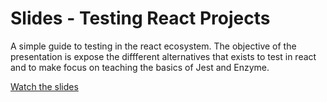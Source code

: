 # Slides - Testing React Projects

A simple guide to testing in the react ecosystem.
The objective of the presentation is expose the diffferent alternatives that exists to test in react and to make focus on teaching the basics of Jest and Enzyme.

[Watch the slides](https://gitpitch.com/fedesobral/slides-react-testing)